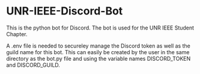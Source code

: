 # UNR-IEEE-Discord-Bot

This is the python bot for Discord.  The bot is used for the UNR IEEE Student Chapter.

A .env file is needed to secureley manage the Discord token as well as the guild name for this bot.  This can easily be created by the user in the same directory as the bot.py file and using the variable names DISCORD_TOKEN and DISCORD_GUILD.
